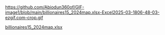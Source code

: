 https://github.com/Abiodun360of/GIF-image1/blob/main/billionaires15_2024map.xlsx-Excel2025-03-1806-48-03-ezgif.com-crop.gif

[billionaires15_2024map.xlsx](https://github.com/user-attachments/files/19321201/billionaires15_2024map.xlsx)



